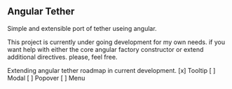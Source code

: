 ## Angular Tether

Simple and extensible port of tether useing angular.

This project is currently under going development for my own needs. if you want help with either the core angular factory constructor or extend additional directives. please, feel free.


Extending angular tether roadmap in current development.
[x] Tooltip
[ ] Modal
[ ] Popover
[ ] Menu


